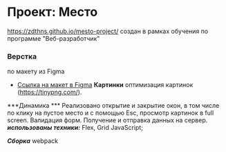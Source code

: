 # Проект: Место
https://zdthns.github.io/mesto-project/
создан в рамках обучения по программе "Веб-разработчик" 
### Верстка
 по макету из Figma
* [Ссылка на макет в Figma](https://www.figma.com/file/2cn9N9jSkmxD84oJik7xL7/JavaScript.-Sprint-4?node-id=0%3A1)
**Картинки**
 оптимизация  картинок (https://tinypng.com/).

 ***Динамика ***
Реализовано открытие и закрытие окон, в том числе по клику на пустое место и с помощью Esc, просмотр картинок в full screen.
 Валидация форм. Получение и отправка данных на сервер.
***использованы техники:***
Flex, 
Grid
JavaScript;

***Сборка***
webpack
